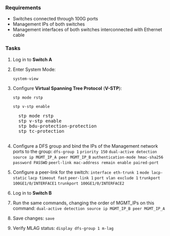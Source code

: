 ### **Requirements**
- Switches connected through 100G ports
- Management IPs of both switches 
- Management interfaces of both switches interconnected with Ethernet cable

### **Tasks**
1. Log in to **Switch A**

2. Enter System Mode:

	 ```system-view```

3. Configure **Virtual Spanning Tree Protocol** (**V-STP**):

	 ```
	 stp mode rstp
	 
	 stp v-stp enable
	 ```

	 <pre>
	 stp mode rstp
	 stp v-stp enable
	 stp bdu-protection-protection
	 stp tc-protection
	 </pre>

4. Configure a DFS group and bind the IPs of the Management network ports to the group:
	`dfs-group 1`
	`priority 150`
	`dual-active detection source ip MGMT_IP_A peer MGMT_IP_B`
	`authentication-mode hmac-sha256 password PASSWD`
	`peerl-link mac-address remain enable paired-port`

5. Configure a peer-link for the switch:
	`interface eth-trunk 1`
	`mode lacp-static`
	`lacp timeout fast`
	`peer-link 1`
	`port vlan exclude 1`
	`trunkport 100GE1/0/INTERFACE1`
	`trunkport 100GE1/0/INTERFACE2`

6. Log in to **Switch B**

7. Run the same commands, changing the order of MGMT_IPs on this command:
	`dual-active detection source ip MGMT_IP_B peer MGMT_IP_A`

8. Save changes:
	`save`

9. Verify MLAG status:
	`display dfs-group 1 m-lag`